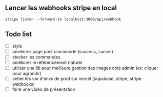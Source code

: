 ## Lancer les webhooks stripe en local

`stripe listen --forward-to localhost:3000/api/webhook`

## Todo list

- [ ] style
- [ ] ameliorer page post commande (success, cancel)
- [ ] stocker les commandes
- [ ] améliorer le référencement naturel
- [ ] utiliser une lib pour meilleure gestion des images coté admin (ex: cliquer pour agrandir)
- [ ] setter les var d'envs de prod sur vercel (supabase, stripe, stripe webhooks)
- [ ] faire une vidéo de présentation
